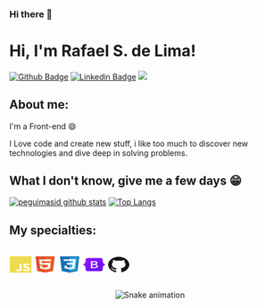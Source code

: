 ### Hi there 👋

<!--
**Rafryx/Rafryx** is a ✨ _special_ ✨ repository because its `README.md` (this file) appears on your GitHub profile.

Here are some ideas to get you started:

- 🔭 I’m currently working on ...
- 🌱 I’m currently learning ...
- 👯 I’m looking to collaborate on ...
- 🤔 I’m looking for help with ...
- 💬 Ask me about ...
- 📫 How to reach me: ...
- 😄 Pronouns: ...
- ⚡ Fun fact: ...
-->

# Hi, I'm Rafael S. de Lima!

[![Github Badge](https://img.shields.io/badge/-Github-000?style=flat-square&logo=Github&logoColor=white&link=https://github.com/Rafryx)](https://github.com/Rafryx)
[![Linkedin Badge](https://img.shields.io/badge/-LinkedIn-blue?style=flat-square&logo=Linkedin&logoColor=white&link=https:/https://www.linkedin.com/in/rafael-soares-de-lima-0626291b0/)](https://www.linkedin.com/in/rafael-soares-de-lima-0626291b0/)
<a height="30" width="40" href="mailto:rsoaresdelima10@gmail.com"><img src="https://img.shields.io/badge/-Gmail-%23333?style=for-the-badge&logo=gmail&logoColor=white" target="_blank"></a>
## About me:

I'm a Front-end :smile:

I Love code and create new stuff, i like too much to discover new technologies and dive deep in solving problems.

## What I don't know, give me a few days 😁

[![peguimasid github stats](https://github-readme-stats.vercel.app/api?username=Rafryx&show_icons=true&title_color=fff&icon_color=37aaff&text_color=f8f8f2&bg_color=171c24&count_private=true)](https://github.com/Rafryx) 
[![Top Langs](https://github-readme-stats.vercel.app/api/top-langs/?username=Rafryx&layout=compact&title_color=fff&text_color=f8f8f2&hide=java&bg_color=171c24)](https://github.com/Rafryx)

## My specialties:
<div align="left" valign="top"><br>
  <img align="center" alt="Js" height="30" width="40" src="https://raw.githubusercontent.com/devicons/devicon/master/icons/javascript/javascript-plain.svg">
  <img align="center" alt="HTML" height="30" width="40" src="https://raw.githubusercontent.com/devicons/devicon/master/icons/html5/html5-original.svg">
  <img align="center" alt="CSS" height="30" width="40" src="https://raw.githubusercontent.com/devicons/devicon/master/icons/css3/css3-original.svg">
   <img align="center" alt="bootstrap" height="30" width="40" src="https://raw.githubusercontent.com/devicons/devicon/master/icons/bootstrap/bootstrap-original.svg">
<!--   <img align="center" alt="github" height="35" width="35" src="/assets/GitHub.png"> -->
  <img align="center" alt="github" height="30" width="40" src="https://raw.githubusercontent.com/devicons/devicon/master/icons/github/github-original.svg">
</div><br>

<div align="center">
 
  
  
</div>

<div align="center">
  
  ![Snake animation](https://github.com/danielbped/danielbped/blob/output/github-contribution-grid-snake.svg)
  
</div>


